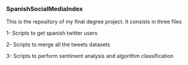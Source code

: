 ### SpanishSocialMediaIndex

This is the repository of my final degree project. It consists in three files

 1- Scripts to get spanish twitter users
 
 2- Scripts to merge all the tweets datasets
 
 3- Scripts to perform sentiment analysis and algorithm classification

